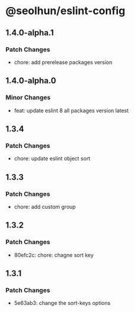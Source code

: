 # @seolhun/eslint-config

## 1.4.0-alpha.1

### Patch Changes

- chore: add prerelease packages version

## 1.4.0-alpha.0

### Minor Changes

- feat: update eslint 8 all packages version latest

## 1.3.4

### Patch Changes

- chore: update eslint object sort

## 1.3.3

### Patch Changes

- chore: add custom group

## 1.3.2

### Patch Changes

- 80efc2c: chore: chagne sort key

## 1.3.1

### Patch Changes

- 5e63ab3: change the sort-keys options
